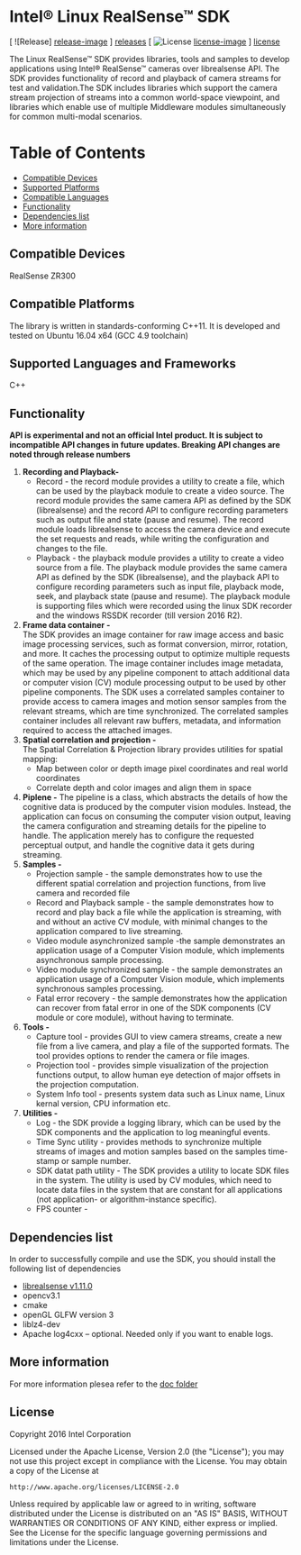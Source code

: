 # Intel® Linux RealSense™ SDK

[ ![Release] [release-image] ] [releases]
[ ![License] [license-image] ] [license]

[release-image]: http://img.shields.io/badge/release-0.6.0-blue.svg?style=flat
[releases]: https://github.com/IntelRealSense/realsense_sdk/tree/v0.6.0

[license-image]: http://img.shields.io/badge/license-Apache--2-blue.svg?style=flat
[license]: LICENSE


The Linux RealSense™ SDK provides libraries, tools and samples to develop applications using Intel® RealSense™ cameras over librealsense API. 
The SDK provides functionality of record and playback of camera streams for test and validation.The SDK includes libraries which support the camera stream projection of streams into a common world-space viewpoint, and libraries which enable use of multiple Middleware modules simultaneously for common multi-modal scenarios.  


# Table of Contents 
* [Compatible Devices](#compatible-devices)
* [Supported Platforms](#compatible-platforms)
* [Compatible Languages](#supported-languages-and-frameworks)
* [Functionality](#functionality)
* [Dependencies list](#dependencies-list)
* [More information](#more-information)

## Compatible Devices

RealSense ZR300


## Compatible Platforms

The library is written in standards-conforming C++11. It is developed and tested on Ubuntu 16.04 x64 (GCC 4.9 toolchain)


## Supported Languages and Frameworks

C++ 

## Functionality

**API is experimental and not an official Intel product. It is subject to incompatible API changes in future updates. Breaking API changes are noted through release numbers**

1. **Recording and Playback-**    
    - Record - the record module provides a utility to create a file, which can be used by the playback module to create a video source.
    The record module provides the same camera API as defined by the SDK (librealsense) and the record API to configure recording parameters such
    as output file and state (pause and resume).
    The record module loads librealsense to access the camera device and execute the set requests and reads, while writing the configuration and changes to the file.
    - Playback - the playback module provides a utility to create a video source from a file. 
    The playback module provides the same camera API as defined by the SDK (librealsense), and the playback API to configure recording
    parameters such as input file, playback mode, seek, and playback state (pause and resume).
    The playback module is supporting files which were recorded using the
    linux SDK recorder and the windows RSSDK recorder (till version 2016 R2).
2. **Frame data container -**  
    The SDK provides an image container for raw image access and basic image processing services, 
    such as format conversion, mirror, rotation, and more. It caches the processing output to optimize multiple requests of the same operation.
    The image container includes image metadata, which may be used by any pipeline component to attach additional data or computer vision (CV) module processing output
    to be used by other pipeline components. The SDK uses a correlated samples container to provide access to camera images and motion sensor samples from the relevant streams,
    which are time synchronized. The correlated samples container includes all relevant raw buffers, metadata, and information required to access the attached images. 
3. **Spatial correlation and projection -**    
    The Spatial Correlation & Projection library provides utilities for spatial mapping:
    - Map between color or depth image pixel coordinates and real world coordinates
    - Correlate depth and color images and align them in space
4. **Piplene -**
    The pipeline is a class, which abstracts the details of how the cognitive data is produced by the computer vision modules.
    Instead, the application can focus on consuming the computer vision output, leaving the camera configuration and streaming details for the pipeline to handle.
    The application merely has to configure the requested perceptual output, and handle the cognitive data it gets during streaming. 
5. **Samples -**
    - Projection sample - the sample demonstrates how to use the different spatial correlation and projection functions, from live camera and recorded file
    - Record and Playback sample - the sample demonstrates how to record and play back a file while the application is streaming, with and without an active CV module,
      with minimal changes to the application compared to live streaming.
    - Video module asynchronized sample -the sample demonstrates an application usage of a Computer Vision module, which implements asynchronous sample processing. 
    - Video module synchronized sample - the sample demonstrates an application usage of a Computer Vision module, which implements synchronous samples processing.
    - Fatal error recovery - the sample demonstrates how the application can recover from fatal error in one of the SDK components (CV module or core module), without having to terminate.
6. **Tools -**
   - Capture tool - provides GUI to view camera streams, create a new file from a live camera, and play a file of the supported formats. The tool provides options to render the camera or file images.
   - Projection tool - provides simple visualization of the projection functions output, to allow human eye detection of major offsets in the projection computation.
   - System Info tool - presents system data such as Linux name, Linux kernal version, CPU information etc.
7. **Utilities -**
   - Log - the SDK provide a logging library, which can be used by the SDK components and the application to log meaningful events. 
   - Time Sync utility - provides methods to synchronize multiple streams of images and motion samples based on the samples time-stamp or sample number. 
   - SDK datat path utility - The SDK provides a utility to locate SDK files in the system.
     The utility is used by CV modules, which need to locate data files in the system that are constant for all applications (not application- or algorithm-instance specific).
   - FPS counter -  


## Dependencies list

In order to successfully compile and use the SDK, you should install the following list of dependencies

 - [librealsense v1.11.0](https://github.com/IntelRealSense/librealsense/tree/v1.11.0)
 - opencv3.1
 - cmake
 - openGL GLFW version 3
 - liblz4-dev
 - Apache log4cxx – optional. Needed only if you want to enable logs.

 
## More information 

For more information plesea refer to the [doc folder](https://github.com/IntelRealSense/realsense_sdk/tree/master/sdk/doc) 

## License

Copyright 2016 Intel Corporation

Licensed under the Apache License, Version 2.0 (the "License");
you may not use this project except in compliance with the License.
You may obtain a copy of the License at

    http://www.apache.org/licenses/LICENSE-2.0

Unless required by applicable law or agreed to in writing, software
distributed under the License is distributed on an "AS IS" BASIS,
WITHOUT WARRANTIES OR CONDITIONS OF ANY KIND, either express or implied.
See the License for the specific language governing permissions and
limitations under the License.
